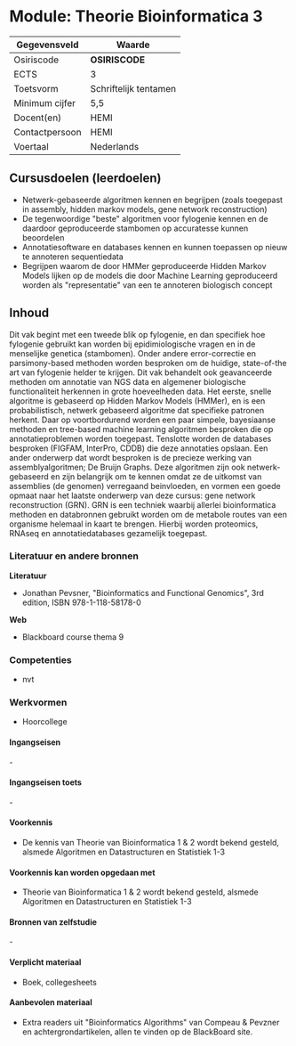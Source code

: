 # Module: Theorie Bioinformatica 3

| Gegevensveld  | Waarde |
| ------------- | ------------- |
| Osiriscode  | __OSIRISCODE__  |
| ECTS  | 3 |
| Toetsvorm  | Schriftelijk tentamen|
| Minimum cijfer  | 5,5 |
| Docent(en)  | HEMI |
| Contactpersoon  |  HEMI |
| Voertaal  | Nederlands |

## Cursusdoelen (leerdoelen)

- Netwerk-gebaseerde algoritmen kennen en begrijpen (zoals toegepast in assembly, hidden markov models, gene network reconstruction)
- De tegenwoordige "beste" algoritmen voor fylogenie kennen en de daardoor geproduceerde stambomen op accuratesse kunnen beoordelen
- Annotatiesoftware en databases kennen en kunnen toepassen op nieuw te annoteren sequentiedata
- Begrijpen waarom de door HMMer geproduceerde Hidden Markov Models lijken op de models die door Machine Learning geproduceerd worden als "representatie" van een te annoteren biologisch concept

## Inhoud
Dit vak begint met een tweede blik op fylogenie, en dan specifiek hoe fylogenie gebruikt kan worden bij epidimiologische vragen en in de menselijke genetica (stambomen). Onder andere error-correctie en parsimony-based methoden worden besproken om de huidige, state-of-the art van fylogenie helder te krijgen.
Dit vak behandelt ook geavanceerde methoden om annotatie van NGS data en algemener biologische functionaliteit herkennen in grote hoeveelheden data. Het eerste, snelle algoritme is gebaseerd op Hidden Markov Models (HMMer), en is een probabilistisch, netwerk gebaseerd algoritme dat specifieke patronen herkent. Daar op voortbordurend  worden een paar simpele, bayesiaanse methoden en tree-based machine learning algoritmen besproken die op annotatieproblemen worden toegepast. Tenslotte worden de databases besproken (FIGFAM, InterPro, CDDB) die deze annotaties opslaan. Een ander onderwerp dat wordt besproken is de precieze werking van assemblyalgoritmen; De Bruijn Graphs. Deze algoritmen zijn ook netwerk-gebaseerd en zijn belangrijk om te kennen omdat ze de uitkomst van assemblies (de genomen) verregaand beinvloeden, en vormen een goede opmaat naar het laatste onderwerp van deze cursus: gene network reconstruction (GRN). GRN is een techniek waarbij allerlei bioinformatica methoden en databronnen gebruikt worden om de metabole routes van een organisme helemaal in kaart te brengen. Hierbij worden proteomics, RNAseq en annotatiedatabases gezamelijk toegepast.

### Literatuur en andere bronnen

**Literatuur**  
- Jonathan Pevsner, "Bioinformatics and Functional Genomics", 3rd edition, ISBN 978-1-118-58178-0

**Web**
- Blackboard course thema 9

### Competenties
- nvt

### Werkvormen  

- Hoorcollege

#### Ingangseisen 
\- 

#### Ingangseisen toets
\- 

#### Voorkennis
- De kennis van Theorie van Bioinformatica 1 & 2 wordt bekend gesteld, alsmede Algoritmen en Datastructuren en Statistiek 1-3

#### Voorkennis kan worden opgedaan met
- Theorie van Bioinformatica 1 & 2 wordt bekend gesteld, alsmede Algoritmen en Datastructuren en Statistiek 1-3

#### Bronnen van zelfstudie
\-

#### Verplicht materiaal
- Boek, collegesheets

#### Aanbevolen materiaal
- Extra readers uit "Bioinformatics Algorithms" van Compeau & Pevzner en achtergrondartikelen, allen te vinden op de BlackBoard site.

